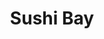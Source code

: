 ---
layout: place
title: Sushi Bay
permalink: /hawaii/kapolei/sushi-bay.html
stateAbbr: HI
stateName: Hawaii
cityName: Kapolei
seo:
  type: restaurant
  links: http://www.sushibaykapolei.com/
place_id: ChIJBdYnKxZjAHwRIeh6vUfmqBs
photos:
  - name: >-
      places/ChIJBdYnKxZjAHwRIeh6vUfmqBs/photos/AeeoHcKTgKn71ISU6icfnFFMoY2VWDtriMYkJt5DMsCZ71tJnWB5UWfG06hbLMVNN3Dg_f2IAyWjxLbbymku_cbeZ1FACb_-U5z_So5iub780fT_Yr82QxgriaFA4UFKFukjsqAOY2HJ6Q07nPH_dlui7MQ8Xj_N_pxbKTrkVQ-txm9MdH_gJkeUsx5MN0D0Su5GJevy0MiVVXfNv6pO3UdCbWYfeA9yivLN8qtOnexqss_7Kw7DesZsq99VluovGLUGKgZ9drmfJmJYFWqVX5-17JkBKS_0IcvxAFzM9YG7Tc95Cr0WVrsBKnXba5Z2kSCpdjs8LrNHBLqDgRopzPgg7FH7jZf_XGrUJrfGItWwp1amM8JpxRkq87ywNL_8a18dPo6AF1BYrao8Z4pUQYgm7tb8ywvQKf8EBYBtLfs54DM2BMM7
    widthPx: 4800
    heightPx: 3600
    authorAttributions:
      - displayName: Ulu
        uri: https://maps.google.com/maps/contrib/113757139045753425549
        photoUri: >-
          https://lh3.googleusercontent.com/a-/ALV-UjV1qaqMxZQFbVZX8NG2t9ZdlfjHdoNewBaqhnX4Euo6rE28kyR9=s100-p-k-no-mo
    flagContentUri: >-
      https://www.google.com/local/imagery/report/?cb_client=maps_api_places.places_api&image_key=!1e10!2sCIHM0ogKEICAgICTzrmNpQE&hl=en-US
    googleMapsUri: >-
      https://www.google.com/maps/place//data=!3m4!1e2!3m2!1sCIHM0ogKEICAgICTzrmNpQE!2e10!4m2!3m1!1s0x7c0063162b27d605:0x1ba8e647bd7ae821
  - name: >-
      places/ChIJBdYnKxZjAHwRIeh6vUfmqBs/photos/AeeoHcKfOJuw7ugimYuKoxl-I9hyqQsHFzKaJbr7KQtko296Zo62cGRZ1elxsJ9sr_Pc2vuPvQKX5B1KGi93CxWZoNILHu09Td3ME1J6humRYsILbTwb1sXSizUTiD3jPgOKezfgOAELYgUzbV4DoxQSQB1tLYp9wdgKOwfwCQHZ93Owt9MOtARsAhY1TQNkp95__sCgytp4Z-WucOEG3Xpd6OQAF-RTCV7yvRoOvmU2FSzkNorBHjGEZomAcjsPrIj3wtOxMHpnv5tGKFPfxRcQk82mImFI48mCIzQaSyI_leg4CFxAVZDRLvNur-9NHEgq74oIuE1TjgUQ4QAV9ScKRl0tI4oHVGb3zpIsObXd_WKW4RLF2Tb1xO2luKSINIFyXXEYKuggK9yMZHDDw1G0Z9FNfEUXwkQYdT8eXy12lBKJ_w
    widthPx: 4032
    heightPx: 2268
    authorAttributions:
      - displayName: Sam Mills
        uri: https://maps.google.com/maps/contrib/110889075733104863583
        photoUri: >-
          https://lh3.googleusercontent.com/a-/ALV-UjWcIHdW0RfxMqsua_JaiQ2Wn928Lf1j0iacjQTIlUyBe5u2Yw6Heg=s100-p-k-no-mo
    flagContentUri: >-
      https://www.google.com/local/imagery/report/?cb_client=maps_api_places.places_api&image_key=!1e10!2sCIHM0ogKEICAgIDWi8TAUQ&hl=en-US
    googleMapsUri: >-
      https://www.google.com/maps/place//data=!3m4!1e2!3m2!1sCIHM0ogKEICAgIDWi8TAUQ!2e10!4m2!3m1!1s0x7c0063162b27d605:0x1ba8e647bd7ae821
  - name: >-
      places/ChIJBdYnKxZjAHwRIeh6vUfmqBs/photos/AeeoHcIyj5Vu2eXo9wD0xlaZYNG4SCnLM6BeWroOAT1Ml4bQgyRN4GiDUiqGG-YIZAHKBkZ6vfaz8gPXzy8qZSYTiTm-UAlK21tav1lwwr3KzrzvIoqVkA9tmFFS4skYCCNW7VxASHi6eFIwZKsLtahZYqz7qQCHP3PBY_mCo76WkCtp4g9vOWBuujYb7yP5s2ZzAS8Aj0WcbUoAazcdDsQ-p2C8e3397pOcxhAc44DJio6htL9xuL8Ie8wSZv1CMC6qITbz75NtBaHIBEQWo_M-D6-Wntvfn2RGD3VliIhqZK0rVijSUujjnMfguKQIy_fo9dkWokzgzmOX7-99_pGBlmyuj_0T6xEbzDYbCin6t0-6f4WMzHgg35ffCaOOWVEO-HlH-bIIv_H9HFnTAcsGiTTYIaWM5u5Iz71HlVKBG4PFldAs
    widthPx: 4032
    heightPx: 2268
    authorAttributions:
      - displayName: Kha Nguyen
        uri: https://maps.google.com/maps/contrib/110028802162506462046
        photoUri: >-
          https://lh3.googleusercontent.com/a-/ALV-UjWfE6lC5qNnWOO2BI1lAt_K9Pvvra0wbqBbjP1aennsY19IPsId=s100-p-k-no-mo
    flagContentUri: >-
      https://www.google.com/local/imagery/report/?cb_client=maps_api_places.places_api&image_key=!1e10!2sCIHM0ogKEICAgICH7c35kQE&hl=en-US
    googleMapsUri: >-
      https://www.google.com/maps/place//data=!3m4!1e2!3m2!1sCIHM0ogKEICAgICH7c35kQE!2e10!4m2!3m1!1s0x7c0063162b27d605:0x1ba8e647bd7ae821
  - name: >-
      places/ChIJBdYnKxZjAHwRIeh6vUfmqBs/photos/AeeoHcLtjjVuTOPYAfI-hZPXPy8ChuqUZuOrhlCwDDucULElmSWn1lGowPkBOOrym_Y-Ew54mT84xQ_GJcI_1nHhda2BUEV_Vwvk_AUQLsyUY8RUadVSrM4CExDFgr2MtrPKakukEm6xNBTRO9dqUf3Hijjj7x5f7Gk05AL0SeVjR7E57emcDmikHKB3tg5J2f46WI5c8kQDT1tth05VrKT_2yOjD6Jh-I358bKt7UWUT-EIBIYwsoZFT5_Y39YcQWU635KJhwn3Gsfj-pxrMwvpjwUsVnEvs7Fjnd4VL1SklspVTFBuWia9USQPQ2JdKfwiYZHT5Tk0lkNH2A5pXLlYnObM7KBhl2ME3kUfRqGmaobd8t48AphJmdOqE4c3clYE252VZQSGMIXHcQmoue3WChb840GBkXwjr3XUoRNViZGicFgCKrNQvMbk7t16Qlys
    widthPx: 2912
    heightPx: 3102
    authorAttributions:
      - displayName: HI, Jessica
        uri: https://maps.google.com/maps/contrib/115939497170607817614
        photoUri: >-
          https://lh3.googleusercontent.com/a-/ALV-UjUCoUwcBIVLHJf_QmBr9Dkozb3JafQt0dZbdM6FrrB5xlcZu1Y2Yw=s100-p-k-no-mo
    flagContentUri: >-
      https://www.google.com/local/imagery/report/?cb_client=maps_api_places.places_api&image_key=!1e10!2sCIABIhADycKzCRwc5mfXWiQACkzx&hl=en-US
    googleMapsUri: >-
      https://www.google.com/maps/place//data=!3m4!1e2!3m2!1sCIABIhADycKzCRwc5mfXWiQACkzx!2e10!4m2!3m1!1s0x7c0063162b27d605:0x1ba8e647bd7ae821
  - name: >-
      places/ChIJBdYnKxZjAHwRIeh6vUfmqBs/photos/AeeoHcJCjIdohOq6nhM4Ybq-uvH_akzU16fF88VStY842RSijoPysywenxrABV5FyGzFR9dj5PEVuS6pSOsSb1Esq1iMa7qfE_xvU-pZSpcaVl6f5VzyPEbm4moTm_92ROt-5lauzyNCMSMqeygdGgZ4akkR94L5Z_9mtnrYsGXUE7d32V3klwYRoaH4MYg0srm_kaYmOPoRDxmxK86iNJmI54T8eIB8jh4F3FKsrwaGzznJoqtd2TbpXBrcYiEFQCe-iGk11MYWkBBsfWzJPkqHmwOVLoOh7QNoV_5XNDAFCdFFPrSnfWaWV42Yo9T0lG8RBquGFU_zOWN63ioJGk1j269f41f67AzU_H9W7_AVluPdVJxSD1evnvMG-K-UbNA3ZH1UbOUx01pC8TxMTbCyo8wTMDSis5S92RrOtpLVEur1_4lbi6D6Z4pXU-xmLXlw
    widthPx: 4000
    heightPx: 3000
    authorAttributions:
      - displayName: Ann Vaughn
        uri: https://maps.google.com/maps/contrib/107823925621667771488
        photoUri: >-
          https://lh3.googleusercontent.com/a-/ALV-UjUOaMYvYYN4pUcIHOqZMioKP1c-CxF03N_adEAoxVYOfayovHi5=s100-p-k-no-mo
    flagContentUri: >-
      https://www.google.com/local/imagery/report/?cb_client=maps_api_places.places_api&image_key=!1e10!2sCIABIhADycKzcQltgGfqGZ4ACqE-&hl=en-US
    googleMapsUri: >-
      https://www.google.com/maps/place//data=!3m4!1e2!3m2!1sCIABIhADycKzcQltgGfqGZ4ACqE-!2e10!4m2!3m1!1s0x7c0063162b27d605:0x1ba8e647bd7ae821
  - name: >-
      places/ChIJBdYnKxZjAHwRIeh6vUfmqBs/photos/AeeoHcKrabqYBMxT2Mp2hP2Zp5QPwi0UXVD5a1QGE5mEjnETDDwhNJVStLy9q8kKCLZ59H6yVdEGGHRbc2Ki6vcNB_v9-IzBpSylXuhaFRJ2AX3iYbzggm6mZw84wp24odpMrWgixKpoAQN8BeYRoFze1_xUU_f02PBawSpaPhp9VcNLCtx3-fXu_TtcS8cn7-Ndb-AbxnvYX0JKBGTUcV4_66M27u5M4d9M3Tl4wTKk3Gfg-6y5mJbHbsVQT29k_BYUoaC2hXwrYrZoyjHWJjLLehXp64meWLoB5eKnsDeAt1OgA-KaeO3mHDZ2GJ_8QhItOdkExeoAlwuJnPnUgPGyiQj04wO11t_yoVu4YxXIQfuBXWLLyW-EgB1A7tVLABSDfUpzwr-mgCzI-HZu-C0ZL2H_Mt8oZew8M-VKLUMcQ3RJaw
    widthPx: 4000
    heightPx: 3000
    authorAttributions:
      - displayName: Gary Nakamura
        uri: https://maps.google.com/maps/contrib/107737428660629457741
        photoUri: >-
          https://lh3.googleusercontent.com/a-/ALV-UjW42iL9qMKgci509a8JqvmFSzEOjl-6nc8xtfivDdmYJDv3CxEcOA=s100-p-k-no-mo
    flagContentUri: >-
      https://www.google.com/local/imagery/report/?cb_client=maps_api_places.places_api&image_key=!1e10!2sCIHM0ogKEICAgIDb0NvZDQ&hl=en-US
    googleMapsUri: >-
      https://www.google.com/maps/place//data=!3m4!1e2!3m2!1sCIHM0ogKEICAgIDb0NvZDQ!2e10!4m2!3m1!1s0x7c0063162b27d605:0x1ba8e647bd7ae821
  - name: >-
      places/ChIJBdYnKxZjAHwRIeh6vUfmqBs/photos/AeeoHcLVt5SkEf5wcUC-tuZSzUTAkd2fwoCLjD4nWWBr9eRrZdIeRQlfR9HeIYzqh_Y50CGsf2C-tdwzRLbHeUlqBHVuO4wdhNLcdgIaSEcRn0sIWKJQqKiZFIt5LcblHg54ME4QFLd5FImV6jYMK5UN1TfL-nlKLBrGv_SiByfwZYbS8sWf7HGUXfIkT9PLQfvfXqTI2WmVI4NtUDUvMejFtDgxUhwF_7w8GtO2adYjtkyiQ5oBAMry1XGzzj4thrgGNVQiEvlwbhKAOtYBRcFUmetMGgXhTi1PY4J5s1Sv0-0WFFOarlINoXbaeJd44QK7OuvtD-wk6ZaOpeY5mnw7Ug-rmudBrRaRCHniA9ftNFEC54wVav_z68hX_vFA70C54vfzxfs9xVS23saiSkQjbP_RYEGaZRsWp5wZfeMiTI4
    widthPx: 3000
    heightPx: 4000
    authorAttributions:
      - displayName: Felipe R
        uri: https://maps.google.com/maps/contrib/109792021086624409900
        photoUri: >-
          https://lh3.googleusercontent.com/a/ACg8ocJ01jMO4kwOyk-SPDiWZrhFnH6L3qyZ2Py0yHa94xWOq7aBnGU=s100-p-k-no-mo
    flagContentUri: >-
      https://www.google.com/local/imagery/report/?cb_client=maps_api_places.places_api&image_key=!1e10!2sCIHM0ogKEICAgIC_pKHBTA&hl=en-US
    googleMapsUri: >-
      https://www.google.com/maps/place//data=!3m4!1e2!3m2!1sCIHM0ogKEICAgIC_pKHBTA!2e10!4m2!3m1!1s0x7c0063162b27d605:0x1ba8e647bd7ae821
  - name: >-
      places/ChIJBdYnKxZjAHwRIeh6vUfmqBs/photos/AeeoHcJTLay1MXg4wRyxAjZMarhoyuUAQ0Iz3XKyOQS_dx0QpoVLxrruAjYYMxjll8f7doNirEAoEwUoa8QVpuD6KTbUJa5ahXekAKsN1kKuBi92Hsf-zJe_8tJzops03wub0eWy-48eYL2k8IX5HZfR1p0hCkuizWYzYIsKH363Sj499FlCcwS598QhR50cCxcXIRAtHFm4iNvi22CRJB-oZbJHU3_tGdL0zgDR5foukL7nlJRZaOrXdQ3R5niId6z-VlDhBnUsAhnWkY6R0qLnMJGzNS2wsREEDLk2c8lL4Huh3218mX2GfA1LVrowvHR0HCg3ttJ9SGv-nKy_P32vnC0WPIAhZnw2IGMBjDX62nBfIalpwf-Q5QACt1s-wYwfG4DWUeo2IYp5fn-MiJarhMdH6cr0Bs-rmvqlrMdjcibqklX3
    widthPx: 3024
    heightPx: 4032
    authorAttributions:
      - displayName: Th Kim
        uri: https://maps.google.com/maps/contrib/114092761152527071038
        photoUri: >-
          https://lh3.googleusercontent.com/a-/ALV-UjUsOrcE3aKytw2NUQwbS4MYnSi-6cwwbZrnGjAZVOWLE-DZs4XLuA=s100-p-k-no-mo
    flagContentUri: >-
      https://www.google.com/local/imagery/report/?cb_client=maps_api_places.places_api&image_key=!1e10!2sCIHM0ogKEICAgMCQ-NKw6wE&hl=en-US
    googleMapsUri: >-
      https://www.google.com/maps/place//data=!3m4!1e2!3m2!1sCIHM0ogKEICAgMCQ-NKw6wE!2e10!4m2!3m1!1s0x7c0063162b27d605:0x1ba8e647bd7ae821
  - name: >-
      places/ChIJBdYnKxZjAHwRIeh6vUfmqBs/photos/AeeoHcKlNlMYN8uQ8wheEK_J9Vk7vEGnRmJJyR8g49wuj8Ry33gqEDDoC5KudwafMaKseS-hyxcJsUgiXl_LgMa0TxRjvFH_-lGaz6qWpq-nK0XgvNbAvMhyISD23Lgnq_SVzjt-rV2UyTKF9Ya_kU9cA7ZlrtV22KSkYM6BMwpD0v-YCi3ytHfcB4zSs-JfyOtntHC9mOQjZTDpuT4pGY15colqsLBeim88iidLzSP4n_yVf3hYsKuwP0Lca190ybk7MpLRxSsKW5hLG67xo1huFH_p9pfZ9Bbd9VbKNxRf7BC4dyt9XJh_kETKHz0R2NzNf7BRTIFAikxUI0ieSABWoQYe1c_ywRP6Ior7ddi7rmX-W81_0gVtlhZnbnGi4AdfE6gxbOOM_WXjQx0oKGRonX2EWPgW486Av49rKWEDYOX8UYxO
    widthPx: 3492
    heightPx: 4656
    authorAttributions:
      - displayName: Derick M
        uri: https://maps.google.com/maps/contrib/106676619919773268907
        photoUri: >-
          https://lh3.googleusercontent.com/a-/ALV-UjUJoj-EWqbYtPfFvDQugG_Nrjt7jf4iNix1Atu_iDWaV_9z_lX3=s100-p-k-no-mo
    flagContentUri: >-
      https://www.google.com/local/imagery/report/?cb_client=maps_api_places.places_api&image_key=!1e10!2sCIHM0ogKEICAgICMxtzM_gE&hl=en-US
    googleMapsUri: >-
      https://www.google.com/maps/place//data=!3m4!1e2!3m2!1sCIHM0ogKEICAgICMxtzM_gE!2e10!4m2!3m1!1s0x7c0063162b27d605:0x1ba8e647bd7ae821
  - name: >-
      places/ChIJBdYnKxZjAHwRIeh6vUfmqBs/photos/AeeoHcLi1HjR778Cl0vU7eEcBCSa89l2yMIYhh-bfP9mcndVVH5vgDzTYGExeVl4GbueUSnxlh4bPv8nVBhslZc1ZJYMNPUWO5cAIV6UItDvlfZVGLetaCKsrQExYCsPLv9GB7YmCb-puZ7xSVtd6TbVHLPElposkGwaW4CPu3XaUSrSzlauqxk46m1pviLVdkYuRUllYGRV10V426WS-l5MauXvpGdsd31VOY5SeIeLShDNK9KvAxmG2KultDB9pNMaK23aOfqppRNvMJElcFtUKM6e2twOkGvq71bHCg2wDPdZpezaOIgEbYpQOILrjcpibUHGwaNSivQkwMTP4zMbzadb9zXz-ljEIHB4SH_vJ7J9-B95MCTNbwoVa0zIqipEHpfeTjDAwatJigT5vNz23fTG-PziJw97WBg2GqQ7nHiIqA
    widthPx: 3024
    heightPx: 4032
    authorAttributions:
      - displayName: Haram Elina Choi
        uri: https://maps.google.com/maps/contrib/104168463010936493808
        photoUri: >-
          https://lh3.googleusercontent.com/a-/ALV-UjW_txjFiu4uq2y9Val2vdl9znnoQM0Ts31XF7PIg3KB0TxcDR95=s100-p-k-no-mo
    flagContentUri: >-
      https://www.google.com/local/imagery/report/?cb_client=maps_api_places.places_api&image_key=!1e10!2sCIHM0ogKEICAgIDLn_a7PA&hl=en-US
    googleMapsUri: >-
      https://www.google.com/maps/place//data=!3m4!1e2!3m2!1sCIHM0ogKEICAgIDLn_a7PA!2e10!4m2!3m1!1s0x7c0063162b27d605:0x1ba8e647bd7ae821
address: '590 Farrington Hwy #130, Kapolei, HI 96707, USA'
street: '590 Farrington Hwy #130'
city: Kapolei
state: HI
zip: '96707'
country: USA
neighborhood: null
latitude: '21.339748'
longitude: '-158.078293'
accessibility_options:
  wheelchairAccessibleParking: true
  wheelchairAccessibleEntrance: true
  wheelchairAccessibleRestroom: true
  wheelchairAccessibleSeating: true
business_status: OPERATIONAL
name: Sushi Bay
google_maps_links:
  directionsUri: >-
    https://www.google.com/maps/dir//''/data=!4m7!4m6!1m1!4e2!1m2!1m1!1s0x7c0063162b27d605:0x1ba8e647bd7ae821!3e0
  placeUri: https://maps.google.com/?cid=1993096030907459617
  writeAReviewUri: >-
    https://www.google.com/maps/place//data=!4m3!3m2!1s0x7c0063162b27d605:0x1ba8e647bd7ae821!12e1
  reviewsUri: >-
    https://www.google.com/maps/place//data=!4m4!3m3!1s0x7c0063162b27d605:0x1ba8e647bd7ae821!9m1!1b1
  photosUri: >-
    https://www.google.com/maps/place//data=!4m3!3m2!1s0x7c0063162b27d605:0x1ba8e647bd7ae821!10e5
primary_type: Japanese Restaurant
opening_hours:
  openNow: true
  periods:
    - open:
        day: 0
        hour: 11
        minute: 0
      close:
        day: 0
        hour: 18
        minute: 0
    - open:
        day: 1
        hour: 11
        minute: 0
      close:
        day: 1
        hour: 18
        minute: 0
    - open:
        day: 2
        hour: 11
        minute: 0
      close:
        day: 2
        hour: 18
        minute: 0
    - open:
        day: 3
        hour: 11
        minute: 0
      close:
        day: 3
        hour: 18
        minute: 0
    - open:
        day: 4
        hour: 11
        minute: 0
      close:
        day: 4
        hour: 18
        minute: 0
    - open:
        day: 5
        hour: 11
        minute: 0
      close:
        day: 5
        hour: 18
        minute: 0
    - open:
        day: 6
        hour: 11
        minute: 0
      close:
        day: 6
        hour: 18
        minute: 0
  weekdayDescriptions:
    - 'Monday: 11:00 AM – 6:00 PM'
    - 'Tuesday: 11:00 AM – 6:00 PM'
    - 'Wednesday: 11:00 AM – 6:00 PM'
    - 'Thursday: 11:00 AM – 6:00 PM'
    - 'Friday: 11:00 AM – 6:00 PM'
    - 'Saturday: 11:00 AM – 6:00 PM'
    - 'Sunday: 11:00 AM – 6:00 PM'
  nextCloseTime: '2025-05-04T04:00:00Z'
secondary_opening_hours:
  - openNow: true
    periods:
      - open:
          day: 0
          hour: 10
          minute: 30
        close:
          day: 0
          hour: 17
          minute: 0
      - open:
          day: 1
          hour: 10
          minute: 30
        close:
          day: 1
          hour: 17
          minute: 0
      - open:
          day: 2
          hour: 10
          minute: 30
        close:
          day: 2
          hour: 17
          minute: 0
      - open:
          day: 3
          hour: 10
          minute: 30
        close:
          day: 3
          hour: 17
          minute: 0
      - open:
          day: 4
          hour: 10
          minute: 30
        close:
          day: 4
          hour: 17
          minute: 0
      - open:
          day: 5
          hour: 10
          minute: 30
        close:
          day: 5
          hour: 17
          minute: 0
      - open:
          day: 6
          hour: 10
          minute: 30
        close:
          day: 6
          hour: 17
          minute: 0
    weekdayDescriptions:
      - 'Monday: 10:30 AM – 5:00 PM'
      - 'Tuesday: 10:30 AM – 5:00 PM'
      - 'Wednesday: 10:30 AM – 5:00 PM'
      - 'Thursday: 10:30 AM – 5:00 PM'
      - 'Friday: 10:30 AM – 5:00 PM'
      - 'Saturday: 10:30 AM – 5:00 PM'
      - 'Sunday: 10:30 AM – 5:00 PM'
    secondaryHoursType: TAKEOUT
    nextCloseTime: '2025-05-04T03:00:00Z'
phone: (808) 693-9922
price_level: PRICE_LEVEL_INEXPENSIVE
price_range: $10 &ndash; $20
rating: '4.5'
rating_count: 1090
website: http://www.sushibaykapolei.com/
description: >-
  Discover Sushi Bay in Kapolei, HI$$$Sushi Bay in Kapolei, HI, stands out as a
  casual spot for enjoying fresh Japanese cuisine, particularly its selection of
  sushi and sashimi that draws in locals and visitors seeking authentic flavors.
  Nestled in a convenient strip mall location, this eatery features a simple
  conveyor-belt system that makes grabbing your favorite rolls an easy and fun
  experience, perfect for those exploring sushi options nearby. The menu
  highlights generous portions of classic dishes at affordable prices, making it
  an ideal choice for anyone craving high-quality Japanese eats without breaking
  the bank. With accessibility features like wheelchair-friendly seating and
  parking, it's designed to welcome everyone, ensuring a comfortable visit for
  families or groups looking for reliable dining spots in the area.
generative_summary: >-
  Discover Sushi Bay in Kapolei, HI$$$Sushi Bay in Kapolei, HI, stands out as a
  casual spot for enjoying fresh Japanese cuisine, particularly its selection of
  sushi and sashimi that draws in locals and visitors seeking authentic flavors.
  Nestled in a convenient strip mall location, this eatery features a simple
  conveyor-belt system that makes grabbing your favorite rolls an easy and fun
  experience, perfect for those exploring sushi options nearby. The menu
  highlights generous portions of classic dishes at affordable prices, making it
  an ideal choice for anyone craving high-quality Japanese eats without breaking
  the bank. With accessibility features like wheelchair-friendly seating and
  parking, it's designed to welcome everyone, ensuring a comfortable visit for
  families or groups looking for reliable dining spots in the area.
generative_disclosure: Summarized by AI using the Grok-3-Mini model.
reviews:
  - name: >-
      places/ChIJBdYnKxZjAHwRIeh6vUfmqBs/reviews/ChdDSUhNMG9nS0VJQ0FnSURfbTREczhnRRAB
    relativePublishTimeDescription: 3 months ago
    rating: 5
    text:
      text: >-
        Sushi was awesome. Very fresh and tasty. This place had the best sushi I
        had in a while.


        Service was good, always had some one near by to check on us and quality
        of food. Food arrived fast, did not wait very long.
      languageCode: en
    originalText:
      text: >-
        Sushi was awesome. Very fresh and tasty. This place had the best sushi I
        had in a while.


        Service was good, always had some one near by to check on us and quality
        of food. Food arrived fast, did not wait very long.
      languageCode: en
    authorAttribution:
      displayName: Mike G
      uri: https://www.google.com/maps/contrib/116323285824631607889/reviews
      photoUri: >-
        https://lh3.googleusercontent.com/a-/ALV-UjXerDRGRDmJi79Zbqth8gSiWC2pVrvW1i0mHevfLN5fdcGoWqw=s128-c0x00000000-cc-rp-mo-ba4
    publishTime: '2025-01-27T08:18:14.371865Z'
    flagContentUri: >-
      https://www.google.com/local/review/rap/report?postId=ChdDSUhNMG9nS0VJQ0FnSURfbTREczhnRRAB&d=17924085&t=1
    googleMapsUri: >-
      https://www.google.com/maps/reviews/data=!4m6!14m5!1m4!2m3!1sChdDSUhNMG9nS0VJQ0FnSURfbTREczhnRRAB!2m1!1s0x7c0063162b27d605:0x1ba8e647bd7ae821
  - name: >-
      places/ChIJBdYnKxZjAHwRIeh6vUfmqBs/reviews/ChdDSUhNMG9nS0VJQ0FnTURBN3ZIYnlBRRAB
    relativePublishTimeDescription: 2 months ago
    rating: 5
    text:
      text: >-
        When I go to restaurant, Quality AND Quantity are equally important.
        Sushi Bay is prob my new fav place in the area. HUGE portion, AWESOME
        price, and deliciously satisfying. That unagi is so big, no joke it’s
        like 3x bigger of other sushi places. The poke bowl portion is
        g.e.n.e.r.o.u.s! If you getting other sushi plates in menu, should get
        the mini poke bowl. I made mistake getting large poke bowl + 3 sushi
        plates order, stomach about to explode. Already planning to go back
        there in few days.
      languageCode: en
    originalText:
      text: >-
        When I go to restaurant, Quality AND Quantity are equally important.
        Sushi Bay is prob my new fav place in the area. HUGE portion, AWESOME
        price, and deliciously satisfying. That unagi is so big, no joke it’s
        like 3x bigger of other sushi places. The poke bowl portion is
        g.e.n.e.r.o.u.s! If you getting other sushi plates in menu, should get
        the mini poke bowl. I made mistake getting large poke bowl + 3 sushi
        plates order, stomach about to explode. Already planning to go back
        there in few days.
      languageCode: en
    authorAttribution:
      displayName: Denis L.
      uri: https://www.google.com/maps/contrib/115464326794525255205/reviews
      photoUri: >-
        https://lh3.googleusercontent.com/a-/ALV-UjW2qo6G_acOURrFy4_ie7hO6ICkkep6gFTGP7zt4N7lOX4oR2ms=s128-c0x00000000-cc-rp-mo-ba2
    publishTime: '2025-02-09T05:25:42.208597Z'
    flagContentUri: >-
      https://www.google.com/local/review/rap/report?postId=ChdDSUhNMG9nS0VJQ0FnTURBN3ZIYnlBRRAB&d=17924085&t=1
    googleMapsUri: >-
      https://www.google.com/maps/reviews/data=!4m6!14m5!1m4!2m3!1sChdDSUhNMG9nS0VJQ0FnTURBN3ZIYnlBRRAB!2m1!1s0x7c0063162b27d605:0x1ba8e647bd7ae821
  - name: >-
      places/ChIJBdYnKxZjAHwRIeh6vUfmqBs/reviews/ChZDSUhNMG9nS0VJQ0FnSUR2LWV6Y2V3EAE
    relativePublishTimeDescription: 4 months ago
    rating: 5
    text:
      text: >-
        Big portion sushi rice bowl, fish tastes fresh, and great sushi roll. 
        Ordering is easy just pick and point.   The only down side is the huge
        lineup and you kinda get rush out of the restaurant when you are almost
        finished.
      languageCode: en
    originalText:
      text: >-
        Big portion sushi rice bowl, fish tastes fresh, and great sushi roll. 
        Ordering is easy just pick and point.   The only down side is the huge
        lineup and you kinda get rush out of the restaurant when you are almost
        finished.
      languageCode: en
    authorAttribution:
      displayName: Billy Pun
      uri: https://www.google.com/maps/contrib/116023619933618806132/reviews
      photoUri: >-
        https://lh3.googleusercontent.com/a-/ALV-UjVxA8SQnjh81Oc1tSXA8i55tQgrYEuatUiCZm-PW0Tq2l6FnVv8-w=s128-c0x00000000-cc-rp-mo-ba5
    publishTime: '2024-12-22T03:21:07.233587Z'
    flagContentUri: >-
      https://www.google.com/local/review/rap/report?postId=ChZDSUhNMG9nS0VJQ0FnSUR2LWV6Y2V3EAE&d=17924085&t=1
    googleMapsUri: >-
      https://www.google.com/maps/reviews/data=!4m6!14m5!1m4!2m3!1sChZDSUhNMG9nS0VJQ0FnSUR2LWV6Y2V3EAE!2m1!1s0x7c0063162b27d605:0x1ba8e647bd7ae821
  - name: >-
      places/ChIJBdYnKxZjAHwRIeh6vUfmqBs/reviews/ChdDSUhNMG9nS0VJQ0FnSUM3bmNpZjNnRRAB
    relativePublishTimeDescription: 8 months ago
    rating: 5
    text:
      text: >-
        First time here and all I can say is “take my money”! The wait was
        longer than expected but I’m glad we waited it was well worth it.
        Ordering was very simple, food was fresh and full of flavor. Not too
        pricey and the amount of food for the price was good. Our picky eater
        decided he wanted to go again tomorrow! We’ll be back to try more of
        these delicious dishes.
      languageCode: en
    originalText:
      text: >-
        First time here and all I can say is “take my money”! The wait was
        longer than expected but I’m glad we waited it was well worth it.
        Ordering was very simple, food was fresh and full of flavor. Not too
        pricey and the amount of food for the price was good. Our picky eater
        decided he wanted to go again tomorrow! We’ll be back to try more of
        these delicious dishes.
      languageCode: en
    authorAttribution:
      displayName: M C
      uri: https://www.google.com/maps/contrib/102497199247136416776/reviews
      photoUri: >-
        https://lh3.googleusercontent.com/a-/ALV-UjUzaHdMIWCRskORRujJauVBkL5UdBIen3BHNl-X9PugGekcexY=s128-c0x00000000-cc-rp-mo-ba3
    publishTime: '2024-08-18T05:59:59.942067Z'
    flagContentUri: >-
      https://www.google.com/local/review/rap/report?postId=ChdDSUhNMG9nS0VJQ0FnSUM3bmNpZjNnRRAB&d=17924085&t=1
    googleMapsUri: >-
      https://www.google.com/maps/reviews/data=!4m6!14m5!1m4!2m3!1sChdDSUhNMG9nS0VJQ0FnSUM3bmNpZjNnRRAB!2m1!1s0x7c0063162b27d605:0x1ba8e647bd7ae821
  - name: >-
      places/ChIJBdYnKxZjAHwRIeh6vUfmqBs/reviews/ChdDSUhNMG9nS0VJQ0FnSUNfcEtIQjlBRRAB
    relativePublishTimeDescription: 3 months ago
    rating: 5
    text:
      text: >-
        Very delicious food! Great price for its quantity.


        Expect a wait time whenever you go. It's a small space but they manage
        very well.
      languageCode: en
    originalText:
      text: >-
        Very delicious food! Great price for its quantity.


        Expect a wait time whenever you go. It's a small space but they manage
        very well.
      languageCode: en
    authorAttribution:
      displayName: Felipe R
      uri: https://www.google.com/maps/contrib/109792021086624409900/reviews
      photoUri: >-
        https://lh3.googleusercontent.com/a/ACg8ocJ01jMO4kwOyk-SPDiWZrhFnH6L3qyZ2Py0yHa94xWOq7aBnGU=s128-c0x00000000-cc-rp-mo-ba4
    publishTime: '2025-01-13T01:08:15.547723Z'
    flagContentUri: >-
      https://www.google.com/local/review/rap/report?postId=ChdDSUhNMG9nS0VJQ0FnSUNfcEtIQjlBRRAB&d=17924085&t=1
    googleMapsUri: >-
      https://www.google.com/maps/reviews/data=!4m6!14m5!1m4!2m3!1sChdDSUhNMG9nS0VJQ0FnSUNfcEtIQjlBRRAB!2m1!1s0x7c0063162b27d605:0x1ba8e647bd7ae821
review_summary: >-
  What Visitors Are Saying$$$Folks rave about the super fresh and flavorful
  sushi at this spot, with plenty of highlights on the generous portions that
  leave you feeling satisfied without needing to overorder. Many appreciate the
  quick service and straightforward ordering process, which keeps things moving
  smoothly even during busy times, though you might want to plan for a short
  wait during peak hours. Customers often note the great value for the price,
  making it a go-to for anyone hunting for tasty Japanese meals that don't cost
  a fortune, and the overall vibe keeps things light and enjoyable. While the
  space is on the smaller side, leading to a bit of a rush at closing, the
  positive experiences with the food's quality and variety make it worth the
  visit for sushi enthusiasts in the neighborhood. Overall, it's clear this
  place hits the mark for those seeking solid, everyday dining options that
  deliver on taste and convenience.
review_disclosure: Summarized by AI using the Grok-3-Mini model.
parking_options:
  freeParkingLot: true
  freeStreetParking: true
  valetParking: false
payment_options:
  acceptsCreditCards: true
  acceptsDebitCards: true
  acceptsCashOnly: false
  acceptsNfc: true
allow_dogs: null
curbside_pickup: null
delivery: null
dine_in: true
good_for_children: true
good_for_groups: true
good_for_sports: false
live_music: false
menu_for_children: false
outdoor_seating: false
reservable: true
restroom: true
serves_beer: false
serves_breakfast: false
serves_brunch: false
serves_cocktails: false
serves_coffee: false
serves_dinner: true
serves_dessert: true
serves_lunch: true
serves_vegetarian_food: false
serves_wine: false
takeout: true
update_category: atmosphere
places_description: >-
  Simple conveyor-belt sushi restaurant offering classic rolls & Japanese eats
  in an informal setting.

---